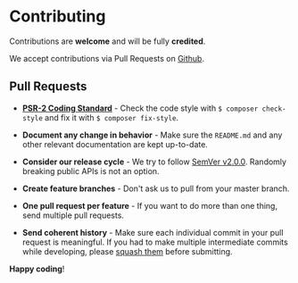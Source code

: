 # Contributing

Contributions are **welcome** and will be fully **credited**.

We accept contributions via Pull Requests on [Github](https://github.com/hbll-collection-development/omeka-s-any-cloud).


## Pull Requests

  - **[PSR-2 Coding Standard](https://github.com/php-fig/fig-standards/blob/master/accepted/PSR-2-coding-style-guide.md)** - Check the code style with ``$ composer check-style`` and fix it with ``$ composer fix-style``.

  -  **Document any change in behavior** - Make sure the `README.md` and any other relevant documentation are kept up-to-date.

  - **Consider our release cycle** - We try to follow [SemVer v2.0.0](http://semver.org/). Randomly breaking public APIs is not an option.

  - **Create feature branches** - Don't ask us to pull from your master branch.

  - **One pull request per feature** - If you want to do more than one thing, send multiple pull requests.

  - **Send coherent history** - Make sure each individual commit in your pull request is meaningful. If you had to make multiple intermediate commits while developing, please [squash them](http://www.git-scm.com/book/en/v2/Git-Tools-Rewriting-History#Changing-Multiple-Commit-Messages) before submitting.

**Happy coding**!

